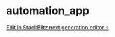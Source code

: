 # automation_app

[Edit in StackBlitz next generation editor ⚡️](https://stackblitz.com/~/github.com/RoadSaver/automation_app)